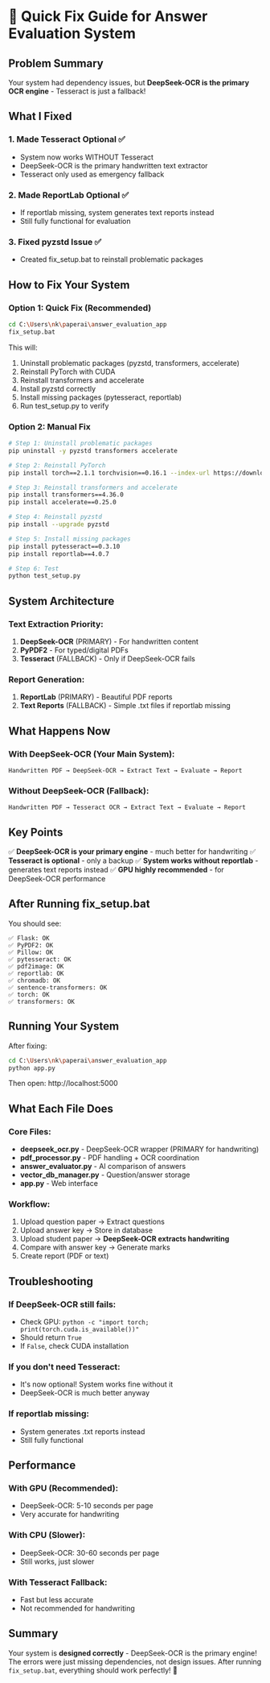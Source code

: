 # 🔧 Quick Fix Guide for Answer Evaluation System

## Problem Summary
Your system had dependency issues, but **DeepSeek-OCR is the primary OCR engine** - Tesseract is just a fallback!

## What I Fixed

### 1. **Made Tesseract Optional** ✅
- System now works WITHOUT Tesseract
- DeepSeek-OCR is the primary handwritten text extractor
- Tesseract only used as emergency fallback

### 2. **Made ReportLab Optional** ✅
- If reportlab missing, system generates text reports instead
- Still fully functional for evaluation

### 3. **Fixed pyzstd Issue** ✅
- Created fix_setup.bat to reinstall problematic packages

## How to Fix Your System

### Option 1: Quick Fix (Recommended)
```bash
cd C:\Users\nk\paperai\answer_evaluation_app
fix_setup.bat
```

This will:
1. Uninstall problematic packages (pyzstd, transformers, accelerate)
2. Reinstall PyTorch with CUDA
3. Reinstall transformers and accelerate
4. Install pyzstd correctly
5. Install missing packages (pytesseract, reportlab)
6. Run test_setup.py to verify

### Option 2: Manual Fix
```bash
# Step 1: Uninstall problematic packages
pip uninstall -y pyzstd transformers accelerate

# Step 2: Reinstall PyTorch
pip install torch==2.1.1 torchvision==0.16.1 --index-url https://download.pytorch.org/whl/cu118

# Step 3: Reinstall transformers and accelerate
pip install transformers==4.36.0
pip install accelerate==0.25.0

# Step 4: Reinstall pyzstd
pip install --upgrade pyzstd

# Step 5: Install missing packages
pip install pytesseract==0.3.10
pip install reportlab==4.0.7

# Step 6: Test
python test_setup.py
```

## System Architecture

### Text Extraction Priority:
1. **DeepSeek-OCR** (PRIMARY) - For handwritten content
2. **PyPDF2** - For typed/digital PDFs
3. **Tesseract** (FALLBACK) - Only if DeepSeek-OCR fails

### Report Generation:
1. **ReportLab** (PRIMARY) - Beautiful PDF reports
2. **Text Reports** (FALLBACK) - Simple .txt files if reportlab missing

## What Happens Now

### With DeepSeek-OCR (Your Main System):
```
Handwritten PDF → DeepSeek-OCR → Extract Text → Evaluate → Report
```

### Without DeepSeek-OCR (Fallback):
```
Handwritten PDF → Tesseract OCR → Extract Text → Evaluate → Report
```

## Key Points

✅ **DeepSeek-OCR is your primary engine** - much better for handwriting
✅ **Tesseract is optional** - only a backup
✅ **System works without reportlab** - generates text reports instead
✅ **GPU highly recommended** - for DeepSeek-OCR performance

## After Running fix_setup.bat

You should see:
```
✅ Flask: OK
✅ PyPDF2: OK
✅ Pillow: OK
✅ pytesseract: OK
✅ pdf2image: OK
✅ reportlab: OK
✅ chromadb: OK
✅ sentence-transformers: OK
✅ torch: OK
✅ transformers: OK
```

## Running Your System

After fixing:
```bash
cd C:\Users\nk\paperai\answer_evaluation_app
python app.py
```

Then open: http://localhost:5000

## What Each File Does

### Core Files:
- **deepseek_ocr.py** - DeepSeek-OCR wrapper (PRIMARY for handwriting)
- **pdf_processor.py** - PDF handling + OCR coordination
- **answer_evaluator.py** - AI comparison of answers
- **vector_db_manager.py** - Question/answer storage
- **app.py** - Web interface

### Workflow:
1. Upload question paper → Extract questions
2. Upload answer key → Store in database
3. Upload student paper → **DeepSeek-OCR extracts handwriting**
4. Compare with answer key → Generate marks
5. Create report (PDF or text)

## Troubleshooting

### If DeepSeek-OCR still fails:
- Check GPU: `python -c "import torch; print(torch.cuda.is_available())"`
- Should return `True`
- If `False`, check CUDA installation

### If you don't need Tesseract:
- It's now optional! System works fine without it
- DeepSeek-OCR is much better anyway

### If reportlab missing:
- System generates .txt reports instead
- Still fully functional

## Performance

### With GPU (Recommended):
- DeepSeek-OCR: 5-10 seconds per page
- Very accurate for handwriting

### With CPU (Slower):
- DeepSeek-OCR: 30-60 seconds per page
- Still works, just slower

### With Tesseract Fallback:
- Fast but less accurate
- Not recommended for handwriting

## Summary

Your system is **designed correctly** - DeepSeek-OCR is the primary engine! The errors were just missing dependencies, not design issues. After running `fix_setup.bat`, everything should work perfectly! 🚀
